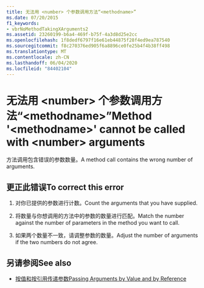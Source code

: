```yaml
---
title: 无法用 <number> 个参数调用方法“<methodname>”
ms.date: 07/20/2015
f1_keywords:
- vbrNoMethodTakingXArguments2
ms.assetid: 23260199-b6a4-469f-b75f-4a3d8d25e2cc
ms.openlocfilehash: 1f8dedf6797f16e61eb44875f28f4ed9ea787540
ms.sourcegitcommit: f8c270376ed905f6a8896ce0fe25b4f4b38ff498
ms.translationtype: MT
ms.contentlocale: zh-CN
ms.lasthandoff: 06/04/2020
ms.locfileid: "84402104"
---
```

# <a name="method-methodname-cannot-be-called-with-number-arguments"></a><span data-ttu-id="1e39a-102">无法用 \<number> 个参数调用方法“\<methodname>”</span><span class="sxs-lookup"><span data-stu-id="1e39a-102">Method '\<methodname>' cannot be called with \<number> arguments</span></span>
<span data-ttu-id="1e39a-103">方法调用包含错误的参数数量。</span><span class="sxs-lookup"><span data-stu-id="1e39a-103">A method call contains the wrong number of arguments.</span></span>  
  
## <a name="to-correct-this-error"></a><span data-ttu-id="1e39a-104">更正此错误</span><span class="sxs-lookup"><span data-stu-id="1e39a-104">To correct this error</span></span>  
  
1. <span data-ttu-id="1e39a-105">对你已提供的参数进行计数。</span><span class="sxs-lookup"><span data-stu-id="1e39a-105">Count the arguments that you have supplied.</span></span>  
  
2. <span data-ttu-id="1e39a-106">将数量与你想调用的方法中的参数的数量进行匹配。</span><span class="sxs-lookup"><span data-stu-id="1e39a-106">Match the number against the number of parameters in the method you want to call.</span></span>  
  
3. <span data-ttu-id="1e39a-107">如果两个数量不一致，请调整参数的数量。</span><span class="sxs-lookup"><span data-stu-id="1e39a-107">Adjust the number of arguments if the two numbers do not agree.</span></span>  
  
## <a name="see-also"></a><span data-ttu-id="1e39a-108">另请参阅</span><span class="sxs-lookup"><span data-stu-id="1e39a-108">See also</span></span>

- [<span data-ttu-id="1e39a-109">按值和按引用传递参数</span><span class="sxs-lookup"><span data-stu-id="1e39a-109">Passing Arguments by Value and by Reference</span></span>](../programming-guide/language-features/procedures/passing-arguments-by-value-and-by-reference.md)
